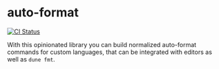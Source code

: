 # auto-format

[![CI Status](https://github.com/mbarbin/auto-format/workflows/ci/badge.svg)](https://github.com/mbarbin/auto-format/actions/workflows/ci.yml)

With this opinionated library you can build normalized auto-format commands for
custom languages, that can be integrated with editors as well as `dune fmt`.

